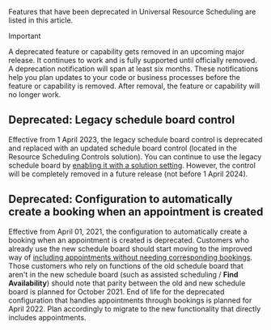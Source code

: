 Features that have been deprecated in Universal Resource Scheduling are listed in this article.

> [!IMPORTANT]
> A deprecated feature or capability gets removed in an upcoming major release. It continues to work and is fully supported until officially removed. A deprecation notification will span at least six months. These notifications help you plan updates to your code or business processes before the feature or capability is removed. After removal, the feature or capability will no longer work.

## Deprecated: Legacy schedule board control

Effective from 1 April 2023, the legacy schedule board control is deprecated and replaced with an updated schedule board control (located in the Resource Scheduling Controls solution). You can continue to use the legacy schedule board by [enabling it with a solution setting](../../common-scheduler/schedule-anything-with-universal-resource-scheduling.md#enable-the-legacy-schedule-board). However, the control will be completely removed in a future release (not before 1 April 2024).

## Deprecated: Configuration to automatically create a booking when an appointment is created

Effective from April 01, 2021, the configuration to automatically create a booking when an appointment is created is deprecated. Customers who already use the new schedule board should start moving to the improved way of [including appointments without needing corresponding bookings](../../field-service/appointment-scheduling.md). Those customers who rely on functions of the old schedule board that aren't in the new schedule board (such as assisted scheduling / **Find Availability**) should note that parity between the old and new schedule board is planned for October 2021. End of life for the deprecated configuration that handles appointments through bookings is planned for April 2022. Plan accordingly to migrate to the new functionality that directly includes appointments.
